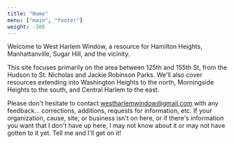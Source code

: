 ```yaml
---
title: "Home"
menu: ["main", "footer"]
weight: -100
---
```



Welcome to West Harlem Window, a resource for Hamilton Heights, Manhattanville, Sugar Hill, and the vicinity.

This site focuses primarily on the area between 125th and 155th St, from the Hudson to St. Nicholas and Jackie Robinson Parks.
We'll also cover resources extending into Washington Heights to the north, Morningside Heights to the south, and Central Harlem to the east.

Please don't hesitate to contact westharlemwindow@gmail.com with any feedback... corrections, additions,
requests for information, etc. If your organization, cause, site, or business isn't on here, or if there's information
you want that I don't have up here, I may not know about it or may not have gotten to it yet. Tell me and I'll get on it!